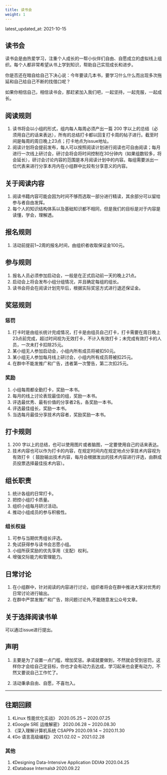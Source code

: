 ```yaml
---
title: 读书会
weight: 1
---
```


latest_updated_at: 2021-10-15

## 读书会

读书会是由热爱学习，注重个人成长的一帮小伙伴们自由、自愿成立的虚拟线上组织。每个人都非常希望从书上学到知识，帮助自己实现成长和进步。

你是否还在暗自给自己下决心说：今年要读几本书，要学习什么什么而出现多次拖延和自己给自己不断的找借口呢？

如果你相信自己，相信读书会，那赶紧加入我们吧，一起坚持，一起克服，一起成长。

## 阅读规则

1. 读书将会以小组的形式，组内每人每周必须产出一篇 200 字以上的总结（必须用自己的话来表达），所有的总结打卡都以回复打卡周的帖子进行。截至时间是每周的周日晚上23点；打卡地点为issue地址。
2. 阅读计划将会提前发布，每人可以按照阅读计划进行阅读也可自由阅读；每月进行一次线上研讨会，研讨会将会将时间控制在30分钟内（如果组数较多，将会延长），研讨会讨论内容的范围是本月阅读计划中的内容。每组需要派出一位代表来进行分享本月内在小组群中比较有分享意义的内容。



## 关于阅读内容

1. 阅读书籍内容可能会因为时间不够而选取一部分进行精读，其余部分可以留给参与者自由发挥。
2. 每个人的知识结构体系以及基础知识都不相同，但是我们的目标是对于内容是读懂，学会，理解透。

## 报名规则

1. 活动前提前1~2周的报名时间，由组织者收取保证金100元。

   

## 参与规则

1. 报名人员必须参加启动会，一般是在正式启动前一天的晚上21点。
2. 启动会上将会发布小组分组情况，并且确定每组的组长。
3.  读书会将会在阅读计划完毕后，根据实际奖惩方式进行退还保证金。

## 奖惩规则

### 惩罚

1. 打卡时是由组长统计完成情况，打卡是由组员自己打卡，打卡需要在周日晚上23点前完成，超过时间视为无效打卡，不计入有效打卡；未完成有效打卡的人员，一次未打卡扣除25元。
2. 某小组无人参加启动会，小组内所有成员将被扣50元。
3. 某小组无人参加每月线上研讨会，小组内所有成员蒋被扣25元。
4. 在群中不能发推广和广告，违者第一次警告，第二次扣25元。

### 奖励

1. 小组每周都全勤打卡，奖励一本书。
2. 每月的线上讨论表现最佳的组，奖励一本书。
3. 评选最优秀、最有价值的分享者2名，各奖励一本书。
4. 评选最佳组长，奖励一本书。
5. 当选每月最佳分享技术内容者，奖励奖励一本书。

## 打卡规则

1. 200 字以上的总结，也可以使用图片或者脑图，一定要使用自己的话来表达。
2. 技术内容也可以作为打卡的内容，在规定时间内在规定地点分享技术内容视为有效打卡（ 鼓励输出技术内容，每月会根据发出的技术内容进行评选，由群成员投票选择最佳技术内容）。



## 组长职责

1. 统计各组的日常打卡。
2. 把控小组打卡质量。
3. 组织小组每月研讨活动。
4. 推动小组成员的参与积极性。

### 组长权益

1. 可参与当期优秀组长评选。
2. 免试获得参与读书会志愿小组。
3. 小组所获奖励的优先享用（支配）权利。
4. 增强交际能力和管理能力。

## 日常讨论

1. 在小组群中，针对阅读的内容进行讨论，组织者将会在群中推进大家对优秀的日常讨论进行输出。
2. 在群中严禁发推广和广告，除问题讨论外,不能随意发公众号文章。



## 关于选择阅读书单

可以通过issue进行提出。

## 声明

1. 主要是为了设置一点门槛，增加奖惩。承诺就要做到，不然就会受到惩罚，这样你才会给自己定目标，你也才会有动力去达成，学习起来也会更有动力，不然又要说自己工作忙了。

2. 活动秉承自由、自愿，不喜勿入。



----

## 往期回顾

1. 《Linux 性能优化实战》 2020.05.25 ~ 2020.07.25
2. 《Google SRE 运维解密》 2020.06.28 ~ 2020.08.30
3. 《深入理解计算机系统 CSAPP》 2020.09.14 ~ 2020.11.30
4. 《Go 语言高级编程》 2021.02.02 ~ 2021.02.28

### 其他

1. 《Designing Data-Intensive Application DDIA》 2020.04.25
2. 《Database Internals》 2020.09.22
